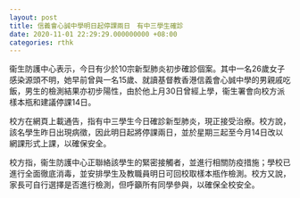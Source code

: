 ```yaml
---
layout: post
title: 信義會心誠中學明日起停課兩日　有中三學生確診
date: 2020-11-01 22:29:29.000000000 +08:00
categories: rthk
---
```


衞生防護中心表示，今日有少於10宗新型肺炎初步確診個案。其中一名26歲女子感染源頭不明，她早前曾與一名15歲、就讀基督教香港信義會心誠中學的男親戚吃飯，男生的檢測結果亦初步陽性，由於他上月30日曾經上學，衞生署會向校方派樣本瓶和建議停課14日。

校方在網頁上載通告，指有中三學生今日確診新型肺炎，現正接受治療。校方說，該名學生昨日出現病徵，因此明日起將停課兩日，並於星期三起至今月14日改以網課形式上課，以確保安全。

校方指，衞生防護中心正聯絡該學生的緊密接觸者，並進行相關防疫措施；學校已進行全面徹底消毒，並安排學生及教職員明日可回校取樣本瓶作檢測。校方又說，家長可自行選擇是否進行檢測，但呼籲所有同學參與，以確保全校安全。
